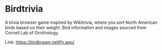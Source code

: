 ﻿# Birdtrivia

A trivia browser game inspired by Wikitrivia, where you sort North American birds based on their weight. 
Bird information and images sourced from Cornell Lab of Ornithology. 

Link: https://birdbrawn.netlify.app/

